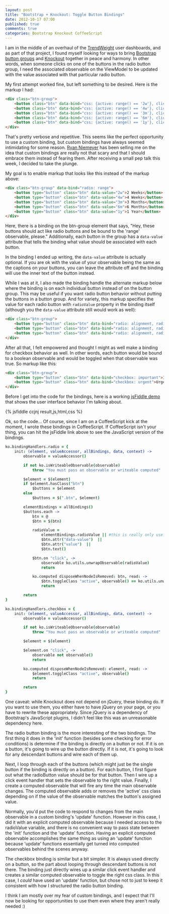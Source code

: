 ```yaml
---
layout: post
title: "Bootstrap + Knockout: Toggle Button Bindings"
date: 2012-10-17 07:00
published: true
comments: true
categories: Bootstrap Knockout CoffeeScript
---
```


I am in the middle of an overhaul of the [TrendWeight](/trendweight/) user dashboards, and as part of that project, I found myself looking for ways to bring [Bootstrap button groups](http://twitter.github.com/bootstrap/javascript.html#buttons) and [Knockout](http://knockoutjs.com/) together in peace and harmony.  In other words, when someone clicks on one of the buttons in the radio button group, I need the associated observable on the ViewModel to be updated with the value associated with that particular radio button.

My first attempt worked fine, but left something to be desired.  Here is the markup I had:

``` html
<div class="btn-group">
    <button class="btn" data-bind="css: {active: range() == '2w'}, click: function() { $root.range('2w') }">2 weeks</button>
    <button class="btn" data-bind="css: {active: range() == '4w'}, click: function() { $root.range('4w') }">4 weeks</button>
    <button class="btn" data-bind="css: {active: range() == '3m'}, click: function() { $root.range('3m') }">3 months</button>
    <button class="btn" data-bind="css: {active: range() == '6m'}, click: function() { $root.range('6m') }">6 months</button>
    <button class="btn" data-bind="css: {active: range() == '1y'}, click: function() { $root.range('1y') }">1 year</button>
</div>
```

That's pretty verbose and repetitive.  This seems like the perfect opportunity to use a custom binding, but custom bindings have always seemed intimidating for some reason.  [Ryan Niemeyer](http://www.knockmeout.net/) has been selling me on the idea that custom bindings are really not that scary and that I should embrace them instead of fearing them.  After receiving a small pep talk this week, I decided to take the plunge.

My goal is to enable markup that looks like this instead of the markup above:

``` html
<div class="btn-group" data-bind="radio: range">
    <button type="button" class="btn" data-value="2w">2 Weeks</button>
    <button type="button" class="btn" data-value="4w">4 Weeks</button>
    <button type="button" class="btn" data-value="3m">3 Months</button>
    <button type="button" class="btn" data-value="6m">6 Months</button>
    <button type="button" class="btn" data-value="1y">1 Year</button>
</div>
```

Here, there is a binding on the btn-group element that says, "Hey, these buttons should act like radio buttons and be bound to the 'range' observable, please."  Additionally, each button in the group has a `data-value` attribute that tells the binding what value should be associated with each button.

In the binding I ended up writing, the `data-value` attribute is actually optional.  If you are ok with the value of your observable being the same as the captions on your buttons, you can leave the attribute off and the binding will use the inner text of the button instead.

While I was at it, I also made the binding handle the alternate markup below where the binding is on each individual button instead of on the button group.  This may be useful if you want radio button behavior without putting the buttons in a button group.  And for variety, this markup specifies the value for each radio button with `radioValue` property in the binding itself (although you the `data-value` attribute still would work as well):

``` html
<div class="btn-group">
    <button type="button" class="btn" data-bind="radio: alignment, radioValue: 'left'">Left</button>
    <button type="button" class="btn" data-bind="radio: alignment, radioValue: 'middle'">Middle</button>
    <button type="button" class="btn" data-bind="radio: alignment, radioValue: 'right'">Right</button>
</div>
```

After all that, I felt empowered and thought I might as well make a binding for checkbox behavior as well.  In other words, each button would be bound to a boolean observable and would be toggled when that observable was true.  So markup like this:

``` html
<div class="btn-group">
    <button type="button" class="btn" data-bind="checkbox: important">Important</button>
    <button type="button" class="btn" data-bind="checkbox: urgent">Urgent</button>
</div>
```

Before I get into the code for the bindings, here is a working [jsFiddle demo](http://jsfiddle.net/ervwalter/ccjnj) that shows the user interface behavior I'm talking about.

{% jsfiddle ccjnj result,js,html,css %}

Ok, so the code...  Of course, since I am on a CoffeeScript kick at the moment, I wrote these bindings in CoffeeScript.  If CoffeeScript isn't your thing, you can hit the jsFiddle link above to see the JavaScript version of the bindings.

``` coffeescript
ko.bindingHandlers.radio = {
    init: (element, valueAccessor, allBindings, data, context) ->
        observable = valueAccessor()

        if not ko.isWriteableObservable(observable)
            throw "You must pass an observable or writeable computed"

        $element = $(element)
        if $element.hasClass("btn")
            $buttons = $element
        else
            $buttons = $(".btn", $element)

        elementBindings = allBindings()
        $buttons.each ->
            btn = @
            $btn = $(btn)

            radioValue =
                elementBindings.radioValue || #this is really only useful when the binding is on the button, itself
                $btn.attr("data-value")  ||
                $btn.attr("value")  ||
                $btn.text()

            $btn.on "click", ->
                observable ko.utils.unwrapObservable(radioValue)
                return

            ko.computed disposeWhenNodeIsRemoved: btn, read: ->
                $btn.toggleClass "active", observable() == ko.utils.unwrapObservable(radioValue)
                return

        return
}

ko.bindingHandlers.checkbox = {
    init: (element, valueAccessor, allBindings, data, context) ->
        observable = valueAccessor()

        if not ko.isWriteableObservable(observable)
            throw "You must pass an observable or writeable computed"

        $element = $(element)

        $element.on "click", ->
            observable not observable()
            return

        ko.computed disposeWhenNodeIsRemoved: element, read: ->
            $element.toggleClass "active", observable()
            return

        return
}

```

One caveat: while Knockout does not depend on jQuery, these binding do. If you want to use them, you either have to have jQuery on your page, or you have to rewrite these appropriately.  Since jQuery is a dependency of Bootstrap's JavaScript plugins, I didn't feel like this was an unreasonable dependency here.

The radio button binding is the more interesting of the two bindings.  The first thing it does in the 'init' function (besides some checking for error conditions) is determine if the binding is directly on a button or not.  If it is on a button, it's going to wire up the button directly.  If it is not, it's going to look for any descendant buttons and wire each of them up.

Next, I loop through each of the buttons (which might just be the single button if the binding is directly on a button).  For each button, I first figure out what the radioButton value should be for that button.  Then I wire up a click event handler that sets the observable to the right value.  Finally, I create a computed observable that will fire any time the main observable changes.  The computed observable adds or removes the 'active' css class depending on if the value of the observable matches the button's assigned value.

Normally, you'd put the code to respond to changes from the main observable in a custom binding's 'update' function.  However in this case, I did it with an explicit computed observable because I needed access to the radioValue variable, and there is no convenient way to pass state between the 'init' function and the 'update' function.  Having an explicit computed observable accomplishes the same thing as using an 'update' function because 'update' functions essentially get turned into computed observables behind the scenes anyway.

The checkbox binding is similar but a bit simpler.  It is always used directly on a button, so the part about looping through descendant buttons is not there.  The binding just directly wires up a similar click event handler and creates a similar computed observable to toggle the right css class.  In this case, I *could* have used an 'update' function, but chose not to just to keep it consistent with how I structured the radio button binding.

I think I am mostly over my fear of custom bindings, and I expect that I'll now be looking for opportunities to use them even where they aren't really needed :)
